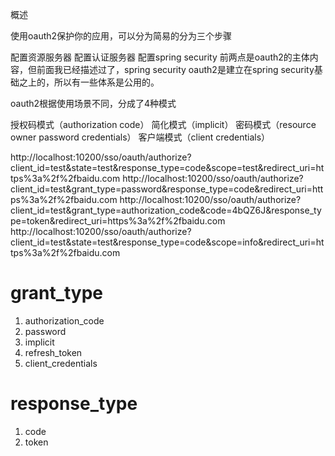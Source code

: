 概述

使用oauth2保护你的应用，可以分为简易的分为三个步骤

配置资源服务器
配置认证服务器
配置spring security
前两点是oauth2的主体内容，但前面我已经描述过了，spring security oauth2是建立在spring security基础之上的，所以有一些体系是公用的。

oauth2根据使用场景不同，分成了4种模式

授权码模式（authorization code）
简化模式（implicit）
密码模式（resource owner password credentials）
客户端模式（client credentials）


http://localhost:10200/sso/oauth/authorize?client_id=test&state=test&response_type=code&scope=test&redirect_uri=https%3a%2f%2fbaidu.com
http://localhost:10200/sso/oauth/authorize?client_id=test&grant_type=password&response_type=code&redirect_uri=https%3a%2f%2fbaidu.com
http://localhost:10200/sso/oauth/authorize?client_id=test&grant_type=authorization_code&code=4bQZ6J&response_type=token&redirect_uri=https%3a%2f%2fbaidu.com
http://localhost:10200/sso/oauth/authorize?client_id=test&state=test&response_type=code&scope=info&redirect_uri=https%3a%2f%2fbaidu.com
# grant_type
1. authorization_code
1. password
1. implicit
1. refresh_token
1. client_credentials
# response_type
1. code
1. token